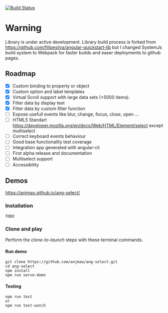[![Build Status][travis-badge]][travis-badge-url]

[travis-badge]: https://travis-ci.org/anjmao/ang-select.svg?branch=master
[travis-badge-url]: https://travis-ci.org/anjmao/ang-select

# Warning

Library is under active development. Library build process is forked from https://github.com/filipesilva/angular-quickstart-lib but I changed SystemJs build system to Webpack for faster builds and easer deployments to github pages.

## Roadmap

- [x] Custom binding to property or object
- [x] Custom option and label templates
- [x] Virtual Scroll support with large data sets (>5000 items).
- [x] Filter data by display text
- [x] Filter data by custom filter function
- [ ] Expose usefull events like blur, change, focus, close, open ...
- [ ] HTML5 Standart https://developer.mozilla.org/en/docs/Web/HTML/Element/select except multiselect
- [ ] Correct keyboard events behaviour
- [ ] Good base functionality test coverage
- [ ] Integration app generated with angular-cli
- [ ] First alpha release and documentation
- [ ] Multiselect support
- [ ] Accessibility

## Demos
https://anjmao.github.io/ang-select/

### Installation
```
TODO
```

### Clone and play

Perform the _clone-to-launch_ steps with these terminal commands.

#### Run demo
```
git clone https://github.com/anjmao/ang-select.git
cd ang-select
npm install
npm run serve-demo
```
#### Testing
```
npm run test
or
npm run test-watch
```
